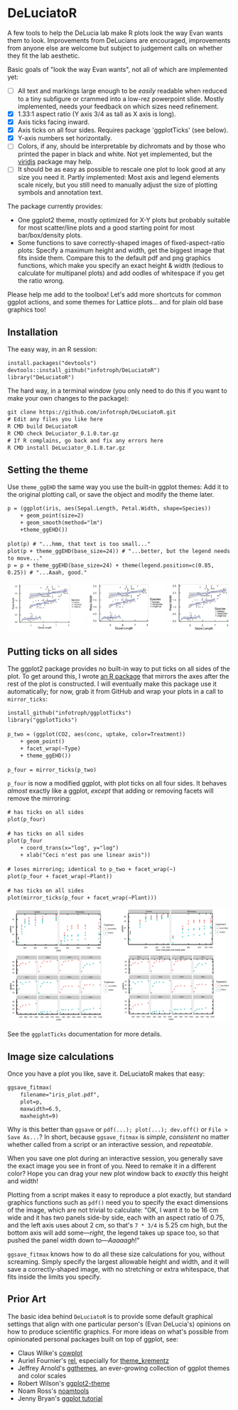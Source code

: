 # DeLuciatoR

A few tools to help the DeLucia lab make R plots look the way Evan wants them to look. Improvements from DeLucians are encouraged, improvements from anyone else are welcome but subject to judgement calls on whether they fit the lab aesthetic.

Basic goals of "look the way Evan wants", not all of which are implemented yet:

- [ ] All text and markings large enough to be *easily* readable when reduced to a tiny subfigure or crammed into a low-rez powerpoint slide. Mostly implemented, needs your feedback on which sizes need refinement.
- [x] 1.33:1 aspect ratio (Y axis 3/4 as tall as X axis is long).
- [x] Axis ticks facing inward.
- [x] Axis ticks on all four sides. Requires package 'ggplotTicks' (see below).
- [x] Y-axis numbers set horizontally.
- [ ] Colors, if any, should be interpretable by dichromats and by those who printed the paper in black and white. Not yet implemented, but the [viridis](https://github.com/sjmgarnier/viridis) package may help.
- [ ] It should be as easy as possible to rescale one plot to look good at any size you need it. Partly implemented: Most axis and legend elements scale nicely, but you still need to manually  adjust the size of plotting symbols and annotation text.

The package currently provides:

* One ggplot2 theme, mostly optimized for X-Y plots but probably suitable for most scatter/line plots and a good starting point for most bar/box/density plots.
* Some functions to save correctly-shaped images of fixed-aspect-ratio plots: Specify a maximum height and width, get the biggest image that fits inside them. Compare this to the default pdf and png graphics functions, which make you specify an exact height & width (tedious to calculate for multipanel plots) and add oodles of whitespace if you get the ratio wrong.

Please help me add to the toolbox! Let's add more shortcuts for common ggplot actions, and some themes for Lattice plots... and for plain old base graphics too!


## Installation

The easy way, in an R session:

```{r}
install.packages("devtools")
devtools::install_github("infotroph/DeLuciatoR")
library("DeLuciatoR")
```

The hard way, in a terminal window (you only need to do this if you want to make your own changes to the package):

```{r}
git clone https://github.com/infotroph/DeLuciatoR.git
# Edit any files you like here
R CMD build DeLuciatoR
R CMD check DeLuciator_0.1.0.tar.gz
# If R complains, go back and fix any errors here
R CMD install DeLuciator_0.1.0.tar.gz
```


## Setting the theme

Use `theme_ggEHD` the same way you use the built-in ggplot themes: Add it to the original plotting call, or save the object and modify the theme later.

```{r}
p = (ggplot(iris, aes(Sepal.Length, Petal.Width, shape=Species))
	+ geom_point(size=2)
	+ geom_smooth(method="lm")
	+theme_ggEHD())

plot(p) # "...hmm, that text is too small..."
plot(p + theme_ggEHD(base_size=24)) # "...better, but the legend needs to move..."
p = p + theme_ggEHD(base_size=24) + theme(legend.position=c(0.85, 0.25)) # "...Aaah, good."
```

![Iris dataset styled three ways](demo_images/iris.png)

## Putting ticks on all sides

The ggplot2 package provides no built-in way to put ticks on all sides of the plot. To get around this, I wrote [an R package](https://github.com/infotroph/ggplotTicks) that mirrors the axes after the rest of the plot is constructed. I will eventually make this package use it automatically; for now, grab it from GitHub and wrap your plots in a call to `mirror_ticks`:

```{r}
install_github("infotroph/ggplotTicks")
library("ggplotTicks")

p_two = (ggplot(CO2, aes(conc, uptake, color=Treatment))
	+ geom_point()
	+ facet_wrap(~Type)
	+ theme_ggEHD())

p_four = mirror_ticks(p_two)
```
`p_four` is now a modified ggplot, with plot ticks on all four sides. It behaves *almost* exactly like a ggplot, *except* that adding or removing facets will remove the mirroring:

```{r}
# has ticks on all sides
plot(p_four)

# has ticks on all sides
plot(p_four
	+ coord_trans(x="log", y="log")
	+ xlab("Ceci n'est pas une linear axis"))

# loses mirroring; identical to p_two + facet_wrap(~)
plot(p_four + facet_wrap(~Plant))

# has ticks on all sides
plot(mirror_ticks(p_four + facet_wrap(~Plant)))
```

![CO2 dataset plotted four ways](demo_images/co2.png)

See the `ggplotTicks` documentation for more details.


## Image size calculations

Once you have a plot you like, save it. DeLuciatoR makes that easy:

```{r}
ggsave_fitmax(
	filename="iris_plot.pdf",
	plot=p,
	maxwidth=6.5,
	maxheight=9)
```

Why is this better than `ggsave` or `pdf(...); plot(...); dev.off()` or `File > Save As...`? In short, because `ggsave_fitmax` is *simple*, *consistent* no matter whether called from a script or an interactive session, and *repeatable*.

When you save one plot during an interactive session, you generally save the exact image you see in front of you. Need to remake it in a different color? Hope you can drag your new plot window back to *exactly* this height and width!

Plotting from a script makes it easy to reproduce a plot exactly, but standard graphics functions such as `pdf()` need you to specify the exact dimensions of the image, which are not trivial to calculate: "OK, I want it to be 16 cm wide and it has two panels side-by side, each with an aspect ratio of 0.75, and the left axis uses about 2 cm, so that's `7 * 3/4` is 5.25 cm high, but the bottom axis will add some—*right*, the legend takes up space too, so that pushed the panel width down to—*Aaaaagh*!"

`ggsave_fitmax` knows how to do all these size calculations for you, without screaming. Simply specify the largest allowable height and width, and it will save a correctly-shaped image, with no stretching or extra whitespace, that fits inside the limits you specify.


## Prior Art

The basic idea behind `DeLuciatoR` is to provide some default graphical settings that align with one particular person's (Evan DeLucia's) opinions on how to produce scientific graphics. For more ideas on what's possible from opinionated personal packages built on top of ggplot, see:

* Claus Wilke's [cowplot](https://cran.r-project.org/web/packages/cowplot/vignettes/introduction.html)
* Auriel Fournier's [rel](https://github.com/aurielfournier/rel), especially for [theme_krementz](https://github.com/aurielfournier/rel/blob/master/R/theme_krementz.R)
* Jeffrey Arnold's [ggthemes](https://github.com/jrnold/ggthemes), an ever-growing collection of ggplot themes and color scales
* Robert Wilson's [ggplot2-theme](https://github.com/robertwilson190/ggplot2-theme)
* Noam Ross's [noamtools](https://github.com/noamross/noamtools)
* Jenny Bryan's [ggplot tutorial](https://github.com/jennybc/ggplot2-tutorial)
